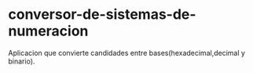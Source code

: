 # conversor-de-sistemas-de-numeracion
Aplicacion que convierte candidades entre bases(hexadecimal,decimal y binario).
